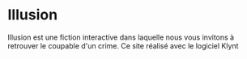 # Illusion
Illusion est une fiction interactive dans laquelle nous vous invitons à retrouver le coupable d'un crime. Ce site réalisé avec le logiciel Klynt 
